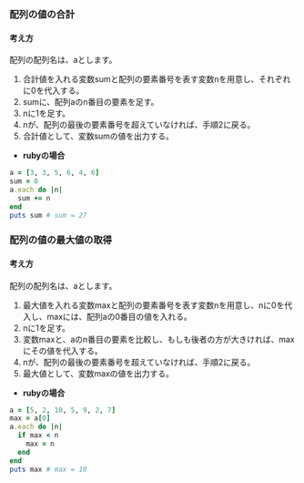### 配列の値の合計
#### 考え方
配列の配列名は、aとします。
1. 合計値を入れる変数sumと配列の要素番号を表す変数nを用意し、それぞれに0を代入する。
2. sumに、配列aのn番目の要素を足す。
3. nに1を足す。
4. nが、配列の最後の要素番号を超えていなければ、手順2に戻る。
5. 合計値として、変数sumの値を出力する。

- **rubyの場合**
```ruby
a = [3, 3, 5, 6, 4, 6]
sum = 0 
a.each do |n|
  sum += n
end
puts sum # sum = 27
```
### 配列の値の最大値の取得
#### 考え方
配列の配列名は、aとします。
1. 最大値を入れる変数maxと配列の要素番号を表す変数nを用意し、nに0を代入し、maxには、配列aの0番目の値を入れる。
2. nに1を足す。
3. 変数maxと、aのn番目の要素を比較し、もしも後者の方が大きければ、maxにその値を代入する。
4. nが、配列の最後の要素番号を超えていなければ、手順2に戻る。
5. 最大値として、変数maxの値を出力する。

- **rubyの場合**
```ruby
a = [5, 2, 10, 5, 9, 2, 7]
max = a[0]
a.each do |n|
  if max < n
    max = n
  end
end
puts max # max = 10
```
